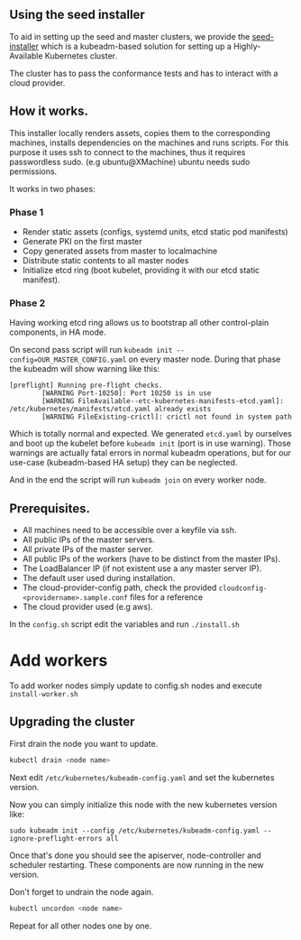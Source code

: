 ## Using the seed installer

To aid in setting up the seed and master clusters, we provide the
[seed-installer](https://github.com/kubermatic/kubermatic-installer/tree/release/v2.6/kubeadm-seed-installer)
which is a kubeadm-based solution for setting up a Highly-Available Kubernetes cluster.

The cluster has to pass the conformance tests and has to interact with a cloud provider.

## How it works.
This installer locally renders assets, copies them to the corresponding
machines, installs dependencies on the machines and runs scripts. For this
purpose it uses ssh to connect to the machines, thus it requires passwordless
sudo. (e.g ubuntu@XMachine) ubuntu needs sudo permissions.

It works in two phases:
### Phase 1
* Render static assets (configs, systemd units, etcd static pod manifests)
* Generate PKI on the first master
* Copy generated assets from master to localmachine
* Distribute static contents to all master nodes
* Initialize etcd ring (boot kubelet, providing it with our etcd static
  manifest).

### Phase 2
Having working etcd ring allows us to bootstrap all other control-plain
components, in HA mode.

On second pass script will run `kubeadm init --config=OUR_MASTER_CONFIG.yaml` on
every master node. During that phase the kubeadm will show warning like this:
```
[preflight] Running pre-flight checks.
        [WARNING Port-10250]: Port 10250 is in use
        [WARNING FileAvailable--etc-kubernetes-manifests-etcd.yaml]: /etc/kubernetes/manifests/etcd.yaml already exists
        [WARNING FileExisting-crictl]: crictl not found in system path
```

Which is totally normal and expected. We generated `etcd.yaml` by ourselves and
boot up the kubelet before `kubeadm init` (port is in use warning). Those
warnings are actually fatal errors in normal kubeadm operations, but for our
use-case (kubeadm-based HA setup) they can be neglected.

And in the end the script will run `kubeadm join` on every worker node.

## Prerequisites.
* All machines need to be accessible over a keyfile via ssh.
* All public IPs of the master servers.
* All private IPs of the master server.
* All public IPs of the workers (have to be distinct from the master IPs).
* The LoadBalancer IP (if not existent use a any master server IP).
* The default user used during installation.
* The cloud-provider-config path, check the provided `cloudconfig-<providername>.sample.conf` files for a reference
* The cloud provider used (e.g aws).

In the `config.sh` script edit the variables and run `./install.sh`

# Add workers

To add worker nodes simply update to config.sh nodes and execute `install-worker.sh`

## Upgrading the cluster

First drain the node you want to update.
```bash
kubectl drain <node name>
```
Next edit `/etc/kubernetes/kubeadm-config.yaml` and set the kubernetes version.

Now you can simply initialize this node with the new kubernetes version like:

`sudo kubeadm init --config /etc/kubernetes/kubeadm-config.yaml --ignore-preflight-errors all`

Once that's done you should see the apiserver, node-controller and scheduler restarting.
These components are now running in the new version.

Don't forget to undrain the node again.
```bash
kubectl uncordon <node name>
```

Repeat for all other nodes one by one.
